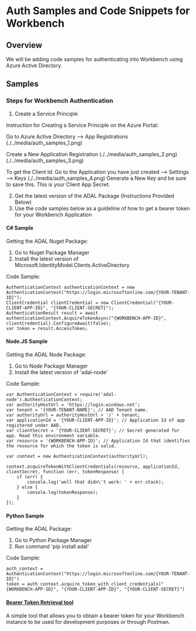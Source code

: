 # Auth Samples and Code Snippets for Workbench

## Overview
We will be adding code samples for authenticating into Workbench using Azure Active Directory.

## Samples
### Steps for Workbench Authentication

1. Create a Service Principle

Instruction for Creating a Service Principle on the Azure Portal:

Go to Azure Active Directory --> App Registrations
(./../media/auth_samples_1.png)

Create a New Application Registration
(./../media/auth_samples_2.png)
(./../media/auth_samples_3.png)

To get the Client Id: Go to the Application you have just created --> Settings --> Keys
(./../media/auth_samples_4.png)
Generate a New Key and be sure to save this. This is your Client App Secret.

2. Get the latest version of the ADAL Package (Instructions Provided Below)
3. Use the code samples below as a guideline of how to get a bearer token for your Workbench Application

#### C# Sample

Getting the ADAL Nuget Package:
1. Go to Nuget Package Manager
2. Install the latest version of Microsoft.IdentityModel.Clients.ActiveDirectory
 
Code Sample:
```
AuthenticationContext authenticationContext = new AuthenticationContext("https://login.microsoftonline.com/{YOUR-TENANT-ID}");
ClientCredential clientCredential = new ClientCredential("{YOUR-CLIENT-APP-ID}", "{YOUR-CLIENT-SECRET}");
AuthenticationResult result = await authenticationContext.AcquireTokenAsync("{WORKBENCH-APP-ID}", clientCredential).ConfigureAwait(false);
var token = result.AccessToken;
```

#### Node.JS Sample

Getting the ADAL Node Package:
1. Go to Node Package Manager
2. Install the latest version of 'adal-node'
 
Code Sample:
```
var AuthenticationContext = require('adal-node').AuthenticationContext;
var authorityHostUrl = 'https://login.windows.net';
var tenant = '{YOUR-TENANT-NAME}'; // AAD Tenant name.
var authorityUrl = authorityHostUrl + '/' + tenant;
var applicationId = '{YOUR-CLIENT-APP-ID}'; // Application Id of app registered under AAD.
var clientSecret = '{YOUR-CLIENT-SECRET}'; // Secret generated for app. Read this environment variable.
var resource = '{WORKBENCH-APP-ID}'; // Application Id that identifies the resource for which the token is valid.
 
var context = new AuthenticationContext(authorityUrl);
 
context.acquireTokenWithClientCredentials(resource, applicationId, clientSecret, function (err, tokenResponse) {
    if (err) {
        console.log('well that didn\'t work: ' + err.stack);
    } else {
        console.log(tokenResponse);
    }
});
```

#### Python Sample

Getting the ADAL Package:
1. Go to Python Package Manager
2. Run command 'pip install adal'
 
Code Sample:
```
auth_context = AuthenticationContext("https://login.microsoftonline.com/{YOUR-TENANT-ID}")
token = auth_context.acquire_token_with_client_credentials("{WORKBENCH-APP-ID}", "{YOUR-CLIENT-APP-ID}", "{YOUR-CLIENT-SECRET}")
```

#### [Bearer Token Retrieval tool](./bearer-token-retrieval)
A simple tool that allows you to obtain a bearer token for your Workbench instance to be used for development purposes or through Postman.